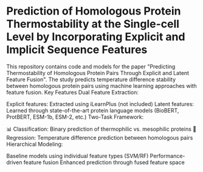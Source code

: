 # Prediction of Homologous Protein Thermostability at the Single-cell Level by Incorporating Explicit and Implicit Sequence Features
This repository contains code and models for the paper "Predicting Thermostability of Homologous Protein Pairs Through Explicit and Latent Feature Fusion". The study predicts temperature difference stability between homologous protein pairs using machine learning approaches with feature fusion.
Key Features
​Dual Feature Extraction:

Explicit features: Extracted using iLearnPlus (not included)
Latent features: Learned through state-of-the-art protein language models (BioBERT, ProtBERT, ESM-1b, ESM-2, etc.)
​Two-Task Framework:

📊 Classification: Binary prediction of thermophilic vs. mesophilic proteins
🔢 Regression: Temperature difference prediction between homologous pairs
​Hierarchical Modeling:

Baseline models using individual feature types (SVM/RF)
Performance-driven feature fusion
Enhanced prediction through fused feature space

